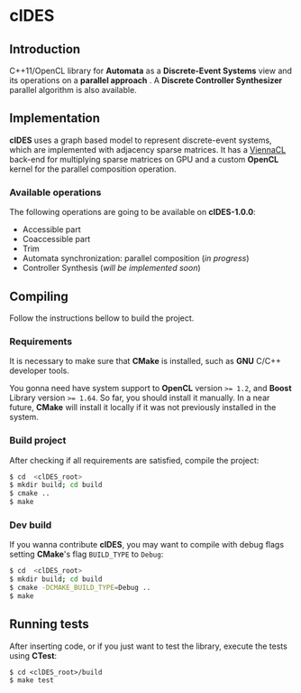 # clDES

## Introduction

C++11/OpenCL library for **Automata** as a **Discrete-Event Systems** view
and its operations on a **parallel approach** . A **Discrete Controller
Synthesizer** parallel algorithm is also available.

## Implementation

**clDES** uses a graph based model to represent discrete-event systems,
which are implemented with adjacency sparse matrices. It has a
[ViennaCL](http://viennacl.sourceforge.net/) back-end for multiplying
sparse matrices on GPU and a custom **OpenCL** kernel for the parallel
composition operation.

### Available operations

The following operations are going to be available on **clDES-1.0.0**:

* Accessible part
* Coaccessible part
* Trim
* Automata synchronization: parallel composition (*in progress*)
* Controller Synthesis (*will be implemented soon*)

## Compiling

Follow the instructions bellow to build the project.

### Requirements

It is necessary to make sure that **CMake** is installed, such as **GNU** C/C++
developer tools.

You gonna need have system support to **OpenCL** version `>= 1.2`, and **Boost**
Library version `>= 1.64`. So far, you should install it manually. In a near
future, **CMake** will install it locally if it was not previously installed in
the system.

### Build project

After checking if all requirements are satisfied, compile the project:

```bash
$ cd  <clDES_root>
$ mkdir build; cd build
$ cmake ..
$ make
```

### Dev build

If you wanna contribute **clDES**, you may want to compile with debug flags
setting **CMake**'s flag `BUILD_TYPE` to `Debug`:

```bash
$ cd  <clDES_root>
$ mkdir build; cd build
$ cmake -DCMAKE_BUILD_TYPE=Debug ..
$ make
```

## Running tests

After inserting code, or if you just want to test the library, execute the tests
using **CTest**:

```
$ cd <clDES_root>/build
$ make test
```
